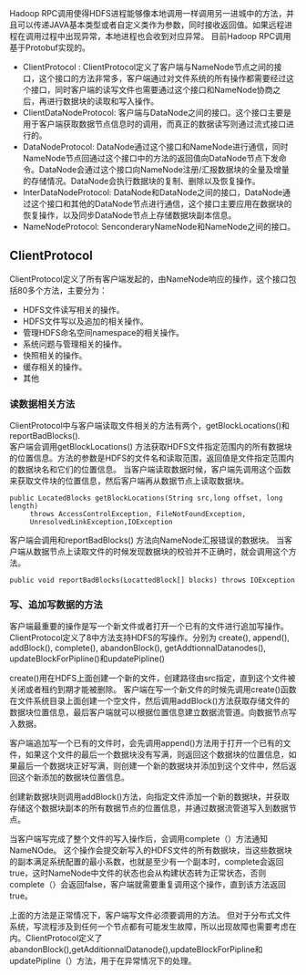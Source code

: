 Hadoop RPC调用使得HDFS进程能够像本地调用一样调用另一进城中的方法，并且可以传递JAVA基本类型或者自定义类作为参数，同时接收返回值。如果远程进程在调用过程中出现异常，本地进程也会收到对应异常。
目前Hadoop RPC调用基于Protobuf实现的。

* ClientProtocol : ClientProtocol定义了客户端与NameNode节点之间的接口，这个接口的方法非常多，客户端通过对文件系统的所有操作都需要经过这个接口，同时客户端的读写文件也需要通过这个接口和NameNode协商之后，再进行数据块的读取和写入操作。
* ClientDataNodeProtocol: 客户端与DataNode之间的接口。这个接口主要是用于客户端获取数据节点信息时的调用，而真正的数据读写则通过流式接口进行的。
* DataNodeProtocol: DataNode通过这个接口和NameNode进行通信，同时NameNode节点回通过这个接口中的方法的返回值向DataNode节点下发命令。DataNode会通过这个接口向NameNode注册/汇报数据块的全量及增量的存储情况。DataNode会执行数据块的复制、删除以及恢复操作。
* InterDataNodeProtocol: DataNode和DataNode之间的接口，DataNode通过这个接口和其他的DataNode节点进行通信，这个接口主要应用在数据块的恢复操作，以及同步DataNode节点上存储数据块副本信息。
* NameNodeProtocol: SenconderaryNameNode和NameNode之间的接口。

## ClientProtocol
ClientProtocol定义了所有客户端发起的，由NameNode响应的操作，这个接口包括80多个方法，主要分为：
* HDFS文件读写相关的操作。
* HDFS文件写以及追加的相关操作。
* 管理HDFS命名空间namespace的相关操作。
* 系统问题与管理相关的操作。
* 快照相关的操作。
* 缓存相关的操作。
* 其他


### 读数据相关方法
ClientProtocol中与客户端读取文件相关的方法有两个，getBlockLocations()和reportBadBlocks().   
客户端会调用getBlockLocations() 方法获取HDFS文件指定范围内的所有数据块的位置信息。方法的参数是HDFS的文件名和读取范围，返回值是文件指定范围内的数据块名和它们的位置信息。
当客户端读取数据时候，客户端先调用这个函数来获取文件块的位置信息，然后客户端再从数据节点上读取数据块。
```
public LocatedBlocks getBlockLocations(String src,long offset, long length)
     throws AccessControlException, FileNotFoundException,
     UnresolvedLinkException,IOException
```
客户端会调用和reportBadBlocks() 方法向NameNode汇报错误的数据块。 当客户端从数据节点上读取文件的时候发现数据块的校验并不正确时，就会调用这个方法。
```
public void reportBadBlocks(LocattedBlock[] blocks) throws IOException
```
### 写、追加写数据的方法   
客户端最重要的操作是写一个新文件或者打开一个已有的文件进行追加写操作。 ClientProtocol定义了8中方法支持HDFS的写操作。分别为
create(), append(), addBlock(), complete(), abandonBlock(), getAddtionnalDatanodes(), updateBlockForPipline()和updatePipline()    

create()用在HDFS上面创建一个新的文件，创建路径由src指定，直到这个文件被关闭或者租约到期才能被删除。
客户端在写一个新文件的时候先调用create()函数在文件系统目录上面创建一个空文件，然后调用addBlock()方法获取存储文件的数据块位置信息，最后客户端就可以根据位置信息建立数据流管道。向数据节点写入数据。

客户端追加写一个已有的文件时，会先调用append()方法用于打开一个已有的文件，如果这个文件的最后一个数据块没有写满，则返回这个数据块的位置信息，如果最后一个数据块正好写满，则创建一个新的数据块并添加到这个文件中，然后返回这个新添加的数据块位置信息。

创建新数据块则调用addBlock()方法，向指定文件添加一个新的数据块，并获取存储这个数据块副本的所有数据节点的位置信息，并通过数据流管道写入到数据节点。

当客户端写完成了整个文件的写入操作后，会调用complete（）方法通知NameNOde。 这个操作会提交新写入的HDFS文件的所有数据块，当这些数据块的副本满足系统配置的最小系数，也就是至少有一个副本时，complete会返回true，这时NameNode中文件的状态也会从构建状态转为正常状态，否则complete（）会返回false，客户端就需要重复调用这个操作，直到该方法返回true。

上面的方法是正常情况下，客户端写文件必须要调用的方法。 但对于分布式文件系统，写流程涉及到任何一个节点都有可能发生故障，所以出现故障也需要考虑在内。ClientProtocol定义了abandonBlock(),getAdditionnalDatanode(),updateBlockForPipline和updatePipline（）方法，用于在异常情况下的处理。



